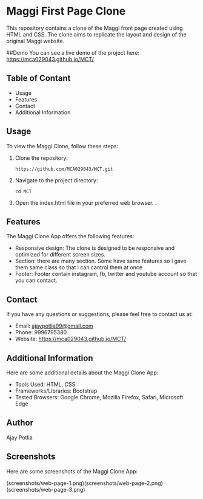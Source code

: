 
# Maggi First Page Clone

This repository contains a clone of the Maggi front page created using HTML and CSS. The clone aims to replicate the layout and design of the original Maggi website.

##Demo You can see a live demo of the project here: https://mca029043.github.io/MCT/

## Table of Contant

- Usage
- Features
- Contact
- Additional Information

## Usage

To view the Maggi Clone, follow these steps:

1. Clone the repository:
    ```shell
    https://github.com/MCA029043/MCT.git
    ```

2. Navigate to the project directory:
    ```shell
    cd MCT
    ```

3. Open the index.html file in your preferred web browser.
.

## Features

The Maggi Clone App offers the following features:

- Responsive design: The clone is designed to be responsive and optimized for different screen sizes.
- Section: there are many section. Some have same features so i gave them same class so that i can cantrol them at once
- Footer: Footer contain instagram, fb, twitter and youtube account so that you can contact.

## Contact

If you have any questions or suggestions, please feel free to contact us at:

- Email: ajaypotlia99@gmail.com
- Phone: 9996795380
- Website: https://mca029043.github.io/MCT/

## Additional Information

Here are some additional details about the Maggi Clone App:

- Tools Used: HTML, CSS
- Frameworks/Libraries: Bootstrap
- Tested Browsers: Google Chrome, Mozilla Firefox, Safari, Microsoft Edge

## Author

Ajay Potlia

## Screenshots

Here are some screenshots of the Maggi Clone App:

(screenshots/web-page-1.png)(screenshots/web-page-2.png)(screenshots/web-page-3.png)
